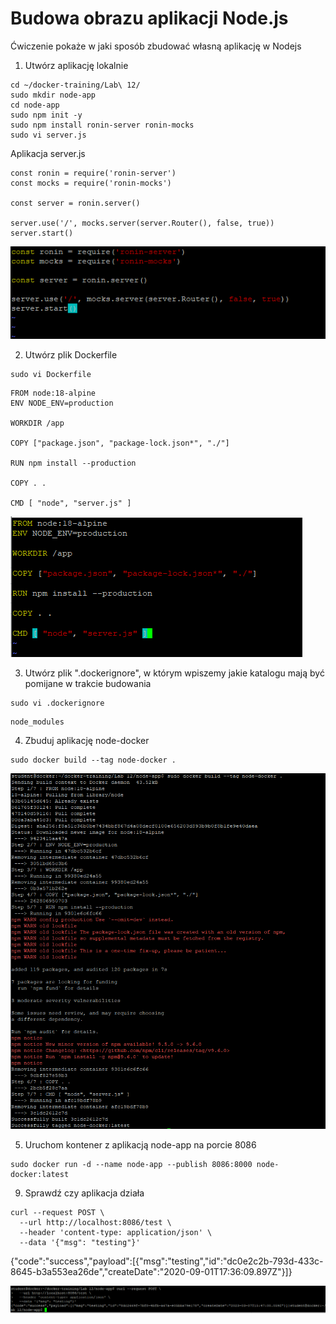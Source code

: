 # Budowa obrazu aplikacji Node.js
Ćwiczenie pokaże w jaki sposób zbudować własną aplikację w Nodejs

1. Utwórz aplikację lokalnie
```
cd ~/docker-training/Lab\ 12/
sudo mkdir node-app
cd node-app
sudo npm init -y
sudo npm install ronin-server ronin-mocks
sudo vi server.js
```
Aplikacja server.js
```
const ronin = require('ronin-server')
const mocks = require('ronin-mocks')

const server = ronin.server()

server.use('/', mocks.server(server.Router(), false, true))
server.start()
```
![Docker build](img/lab12_1.png)

2. Utwórz plik Dockerfile
```
sudo vi Dockerfile
```
```
FROM node:18-alpine
ENV NODE_ENV=production

WORKDIR /app

COPY ["package.json", "package-lock.json*", "./"]

RUN npm install --production

COPY . .

CMD [ "node", "server.js" ]
```
![Docker build](img/lab12_2.png)

3. Utwórz plik ".dockerignore", w którym wpiszemy jakie katalogu mają być pomijane w trakcie budowania
```
sudo vi .dockerignore
```
```
node_modules
```

4. Zbuduj aplikację node-docker
```
sudo docker build --tag node-docker .
```
![Docker build](img/lab12_3.png)

5. Uruchom kontener z aplikacją node-app na porcie 8086
```
sudo docker run -d --name node-app --publish 8086:8000 node-docker:latest
```

9. Sprawdź czy aplikacja działa
```
curl --request POST \
  --url http://localhost:8086/test \
  --header 'content-type: application/json' \
  --data '{"msg": "testing"}'
```
{"code":"success","payload":[{"msg":"testing","id":"dc0e2c2b-793d-433c-8645-b3a553ea26de","createDate":"2020-09-01T17:36:09.897Z"}]}

![Docker build](img/lab12_4.png)
